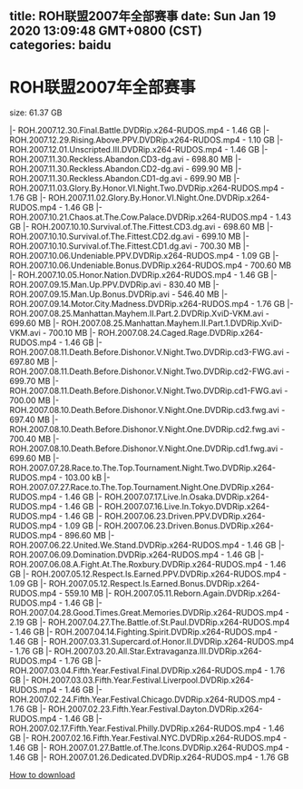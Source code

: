 
title: ROH联盟2007年全部赛事
date: Sun Jan 19 2020 13:09:48 GMT+0800 (CST)    
categories: baidu
---

# ROH联盟2007年全部赛事
size: 61.37 GB
 
 
|- ROH.2007.12.30.Final.Battle.DVDRip.x264-RUDOS.mp4 - 1.46 GB
|- ROH.2007.12.29.Rising.Above.PPV.DVDRip.x264-RUDOS.mp4 - 1.10 GB
|- ROH.2007.12.01.Unscripted.III.DVDRip.x264-RUDOS.mp4 - 1.46 GB
|- ROH.2007.11.30.Reckless.Abandon.CD3-dg.avi - 698.80 MB
|- ROH.2007.11.30.Reckless.Abandon.CD2-dg.avi - 699.90 MB
|- ROH.2007.11.30.Reckless.Abandon.CD1-dg.avi - 699.90 MB
|- ROH.2007.11.03.Glory.By.Honor.VI.Night.Two.DVDRip.x264-RUDOS.mp4 - 1.76 GB
|- ROH.2007.11.02.Glory.By.Honor.VI.Night.One.DVDRip.x264-RUDOS.mp4 - 1.46 GB
|- ROH.2007.10.21.Chaos.at.The.Cow.Palace.DVDRip.x264-RUDOS.mp4 - 1.43 GB
|- ROH.2007.10.10.Survival.of.The.Fittest.CD3.dg.avi - 698.60 MB
|- ROH.2007.10.10.Survival.of.The.Fittest.CD2.dg.avi - 699.10 MB
|- ROH.2007.10.10.Survival.of.The.Fittest.CD1.dg.avi - 700.30 MB
|- ROH.2007.10.06.Undeniable.PPV.DVDRip.x264-RUDOS.mp4 - 1.09 GB
|- ROH.2007.10.06.Undeniable.Bonus.DVDRip.x264-RUDOS.mp4 - 700.60 MB
|- ROH.2007.10.05.Honor.Nation.DVDRip.x264-RUDOS.mp4 - 1.46 GB
|- ROH.2007.09.15.Man.Up.PPV.DVDRip.avi - 830.40 MB
|- ROH.2007.09.15.Man.Up.Bonus.DVDRip.avi - 546.40 MB
|- ROH.2007.09.14.Motor.City.Madness.DVDRip.x264-RUDOS.mp4 - 1.76 GB
|- ROH.2007.08.25.Manhattan.Mayhem.II.Part.2.DVDRip.XviD-VKM.avi - 699.60 MB
|- ROH.2007.08.25.Manhattan.Mayhem.II.Part.1.DVDRip.XviD-VKM.avi - 700.10 MB
|- ROH.2007.08.24.Caged.Rage.DVDRip.x264-RUDOS.mp4 - 1.46 GB
|- ROH.2007.08.11.Death.Before.Dishonor.V.Night.Two.DVDRip.cd3-FWG.avi - 697.80 MB
|- ROH.2007.08.11.Death.Before.Dishonor.V.Night.Two.DVDRip.cd2-FWG.avi - 699.70 MB
|- ROH.2007.08.11.Death.Before.Dishonor.V.Night.Two.DVDRip.cd1-FWG.avi - 700.00 MB
|- ROH.2007.08.10.Death.Before.Dishonor.V.Night.One.DVDRip.cd3.fwg.avi - 697.40 MB
|- ROH.2007.08.10.Death.Before.Dishonor.V.Night.One.DVDRip.cd2.fwg.avi - 700.40 MB
|- ROH.2007.08.10.Death.Before.Dishonor.V.Night.One.DVDRip.cd1.fwg.avi - 699.60 MB
|- ROH.2007.07.28.Race.to.The.Top.Tournament.Night.Two.DVDRip.x264-RUDOS.mp4 - 103.00 kB
|- ROH.2007.07.27.Race.to.The.Top.Tournament.Night.One.DVDRip.x264-RUDOS.mp4 - 1.46 GB
|- ROH.2007.07.17.Live.In.Osaka.DVDRip.x264-RUDOS.mp4 - 1.46 GB
|- ROH.2007.07.16.Live.In.Tokyo.DVDRip.x264-RUDOS.mp4 - 1.46 GB
|- ROH.2007.06.23.Driven.PPV.DVDRip.x264-RUDOS.mp4 - 1.09 GB
|- ROH.2007.06.23.Driven.Bonus.DVDRip.x264-RUDOS.mp4 - 896.60 MB
|- ROH.2007.06.22.United.We.Stand.DVDRip.x264-RUDOS.mp4 - 1.46 GB
|- ROH.2007.06.09.Domination.DVDRip.x264-RUDOS.mp4 - 1.46 GB
|- ROH.2007.06.08.A.Fight.At.The.Roxbury.DVDRip.x264-RUDOS.mp4 - 1.46 GB
|- ROH.2007.05.12.Respect.Is.Earned.PPV.DVDRip.x264-RUDOS.mp4 - 1.09 GB
|- ROH.2007.05.12.Respect.Is.Earned.Bonus.DVDRip.x264-RUDOS.mp4 - 559.10 MB
|- ROH.2007.05.11.Reborn.Again.DVDRip.x264-RUDOS.mp4 - 1.46 GB
|- ROH.2007.04.28.Good.Times.Great.Memories.DVDRip.x264-RUDOS.mp4 - 2.19 GB
|- ROH.2007.04.27.The.Battle.of.St.Paul.DVDRip.x264-RUDOS.mp4 - 1.46 GB
|- ROH.2007.04.14.Fighting.Spirit.DVDRip.x264-RUDOS.mp4 - 1.46 GB
|- ROH.2007.03.31.Supercard.of.Honor.II.DVDRip.x264-RUDOS.mp4 - 1.76 GB
|- ROH.2007.03.20.All.Star.Extravaganza.III.DVDRip.x264-RUDOS.mp4 - 1.76 GB
|- ROH.2007.03.04.Fifth.Year.Festival.Final.DVDRip.x264-RUDOS.mp4 - 1.76 GB
|- ROH.2007.03.03.Fifth.Year.Festival.Liverpool.DVDRip.x264-RUDOS.mp4 - 1.46 GB
|- ROH.2007.02.24.Fifth.Year.Festival.Chicago.DVDRip.x264-RUDOS.mp4 - 1.76 GB
|- ROH.2007.02.23.Fifth.Year.Festival.Dayton.DVDRip.x264-RUDOS.mp4 - 1.46 GB
|- ROH.2007.02.17.Fifth.Year.Festival.Philly.DVDRip.x264-RUDOS.mp4 - 1.46 GB
|- ROH.2007.02.16.Fifth.Year.Festival.NYC.DVDRip.x264-RUDOS.mp4 - 1.46 GB
|- ROH.2007.01.27.Battle.of.The.Icons.DVDRip.x264-RUDOS.mp4 - 1.46 GB
|- ROH.2007.01.26.Dedicated.DVDRip.x264-RUDOS.mp4 - 1.76 GB

[How to download](https://bpcam.bemobtrk.com/go/2ceec3aa-1ca2-46d6-b9ff-aaa5c184517c?jno=208)
